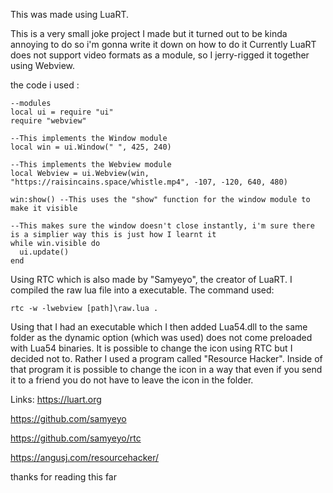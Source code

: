 This was made using LuaRT.

This is a very small joke project I made but it turned out to be kinda annoying to do so i'm gonna write it down on how to do it
Currently LuaRT does not support video formats as a module, so I jerry-rigged it together using Webview.

the code i used :



	--modules
	local ui = require "ui"
	require "webview"

	--This implements the Window module
	local win = ui.Window(" ", 425, 240)

	--This implements the Webview module
	local Webview = ui.Webview(win, "https://raisincains.space/whistle.mp4", -107, -120, 640, 480)

	win:show() --This uses the "show" function for the window module to make it visible

	--This makes sure the window doesn't close instantly, i'm sure there is a simplier way this is just how I learnt it
	while win.visible do 
	  ui.update()
	end



Using RTC which is also made by "Samyeyo", the creator of LuaRT. I compiled the raw lua file into a executable.
The command used:


	rtc -w -lwebview [path]\raw.lua .


Using that I had an executable which I then added Lua54.dll to the same folder as the dynamic option (which was used) does not come preloaded with Lua54 binaries.
It is possible to change the icon using RTC but I decided not to. Rather I used a program called "Resource Hacker". 
Inside of that program it is possible to change the icon in a way that even if you send it to a friend you do not have to leave the icon in the folder.

Links:
https://luart.org

https://github.com/samyeyo

https://github.com/samyeyo/rtc

https://angusj.com/resourcehacker/

thanks for reading this far
